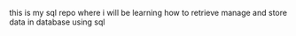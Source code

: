 this is my sql repo where i will be learning how to retrieve manage and store data in database using sql
